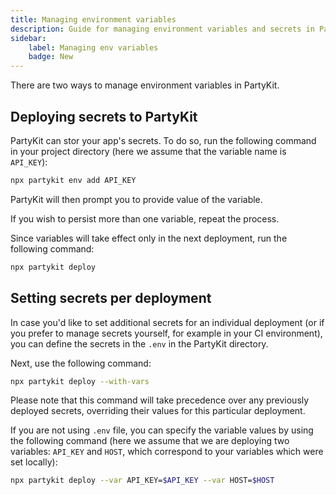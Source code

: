 ```yaml
---
title: Managing environment variables
description: Guide for managing environment variables and secrets in PartyKit
sidebar:
    label: Managing env variables
    badge: New
---
```


There are two ways to manage environment variables in PartyKit.

## Deploying secrets to PartyKit

PartyKit can stor your app's secrets. To do so, run the following command in your project directory (here we assume that the variable name is `API_KEY`):

```bash
npx partykit env add API_KEY
```

PartyKit will then prompt you to provide value of the variable.

If you wish to persist more than one variable, repeat the process.

Since variables will take effect only in the next deployment, run the following command:

```bash
npx partykit deploy
```

## Setting secrets per deployment

In case you'd like to set additional secrets for an individual deployment (or if you prefer to manage secrets yourself, for example in your CI environment), you can define the secrets in the `.env` in the PartyKit directory.

Next, use the following command:

```bash
npx partykit deploy --with-vars
```

Please note that this command will take precedence over any previously deployed secrets, overriding their values for this particular deployment.

If you are not using `.env` file, you can specify the variable values by using the following command (here we assume that we are deploying two variables: `API_KEY` and `HOST`, which correspond to your variables which were set locally):

```bash
npx partykit deploy --var API_KEY=$API_KEY --var HOST=$HOST
```
